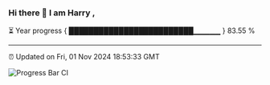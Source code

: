 ### Hi there 👋 I am Harry , 

⏳ Year progress { █████████████████████████▁▁▁▁▁ } 83.55 %

---

⏰ Updated on Fri, 01 Nov 2024 18:53:33 GMT

![Progress Bar CI](https://github.com/duykhang68/duykhang68/workflows/Progress%20Bar%20CI/badge.svg)
